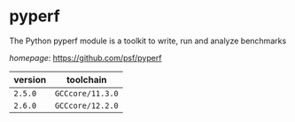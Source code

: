 # pyperf

The Python pyperf module is a toolkit to write, run and analyze benchmarks

*homepage*: <https://github.com/psf/pyperf>

version | toolchain
--------|----------
``2.5.0`` | ``GCCcore/11.3.0``
``2.6.0`` | ``GCCcore/12.2.0``
